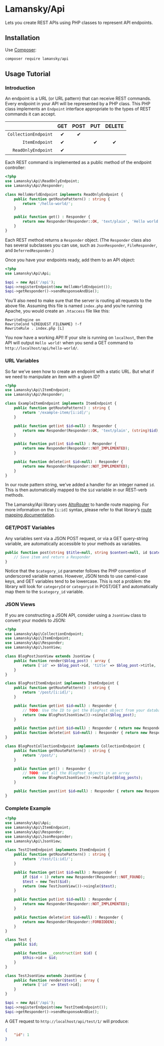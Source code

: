 # Lamansky/Api

Lets you create REST APIs using PHP classes to represent API endpoints.

## Installation

Use [Composer](http://getcomposer.org):

```bash
composer require lamansky/api
```

## Usage Tutorial

### Introduction

An endpoint is a URL (or URL pattern) that can receive REST commands. Every endpoint in your API will be represented by a PHP class. This PHP class implements an `Endpoint` interface appropriate to the types of REST commands it can accept.

|                      | GET | POST | PUT | DELETE |
|---------------------:|:---:|:----:|:---:|:------:|
| `CollectionEndpoint` | ✔   | ✔    |     |        |
| `ItemEndpoint`       | ✔   |      | ✔   | ✔      |
| `ReadOnlyEndpoint`   | ✔   |      |     |        ||

Each REST command is implemented as a public method of the endpoint controller:

```php
<?php
use Lamansky\Api\ReadOnlyEndpoint;
use Lamansky\Api\Responder;

class HelloWorldEndpoint implements ReadOnlyEndpoint {
    public function getRoutePattern() : string {
        return '/hello-world/';
    }

    public function get() : Responder {
        return new Responder(Responder::OK, 'text/plain', 'Hello world!');
    }
}
```

Each REST method returns a `Responder` object. (The `Responder` class also has several subclasses you can use, such as `JsonResponder`, `FileResponder`, and `DeferredResponder`.)

Once you have your endpoints ready, add them to an API object:

```php
<?php
use Lamansky\Api\Api;

$api = new Api('/api');
$api->registerEndpoint(new HelloWorldEndpoint());
$api->getResponder()->sendResponseAndDie();
```

You’ll also need to make sure that the server is routing all requests to the above file. Assuming this file is named `index.php` and you’re running Apache, you would create an `.htaccess` file like this:

```
RewriteEngine on
RewriteCond %{REQUEST_FILENAME} !-f
RewriteRule . index.php [L]
```

You now have a working API! If your site is running on `localhost`, then the API will output `Hello world!` when you send a GET command to `http://localhost/api/hello-world/`.

### URL Variables

So far we’ve seen how to create an endpoint with a static URL. But what if we need to manipulate an item with a given ID?

```php
<?php
use Lamansky\Api\ItemEndpoint;
use Lamansky\Api\Responder;

class ExampleItemEndpoint implements ItemEndpoint {
    public function getRoutePattern() : string {
        return '/example-item/[i:id]/';
    }

    public function get(int $id=null) : Responder {
        return new Responder(Responder::OK, 'text/plain', (string)$id);
    }

    public function put(int $id=null) : Responder {
        return new Responder(Responder::NOT_IMPLEMENTED);
    }

    public function delete(int $id=null) : Responder {
        return new Responder(Responder::NOT_IMPLEMENTED);
    }
}
```

In our route pattern string, we’ve added a handler for an integer named `id`. This is then automatically mapped to the `$id` variable in our REST-verb methods.

The Lamansky/Api library uses [AltoRouter](http://altorouter.com/) to handle route mapping. For more information on the `[i:id]` syntax, please refer to that library’s [route mapping documentation](http://altorouter.com/usage/mapping-routes.html).

### GET/POST Variables

Any variables sent via a JSON POST request, or via a GET query-string variable, are automatically accessible to your methods as variables.

```php
public function post(string $title=null, string $content=null, id $category_id=null) : Responder {
    // Save item and return a Responder
}
```

Notice that the `$category_id` parameter follows the PHP convention of underscored variable names. However, JSON tends to use camel-case keys, and GET variables tend to be lowercase. This is not a problem: the library will look for `categoryId` or `categoryid` in POST/GET and automatically map them to the `$category_id` variable.

### JSON Views

If you are constructing a JSON API, consider using a `JsonView` class to convert your models to JSON:

```php
<?php
use Lamansky\Api\CollectionEndpoint;
use Lamansky\Api\ItemEndpoint;
use Lamansky\Api\Responder;
use Lamansky\Api\JsonView;

class BlogPostJsonView extends JsonView {
    public function render($blog_post) : array {
        return ['id' => $blog_post->id, 'title' => $blog_post->title, 'content' => $blog_post->content];
    }
}

class BlogPostItemEndpoint implements ItemEndpoint {
    public function getRoutePattern() : string {
        return '/post/[i:id]/';
    }

    public function get(int $id=null) : Responder {
        // TODO: Use the ID to get the BlogPost object from your database
        return (new BlogPostJsonView())->single($blog_post);
    }

    public function put(int $id=null) : Responder { return new Responder(Responder::NOT_IMPLEMENTED); }
    public function delete(int $id=null) : Responder { return new Responder(Responder::NOT_IMPLEMENTED); }
}

class BlogPostCollectionEndpoint implements CollectionEndpoint {
    public function getRoutePattern() : string {
        return '/post/';
    }

    public function get() : Responder {
        // TODO: Get all the BlogPost objects in an array
        return (new BlogPostJsonView())->multiple($blog_posts);
    }

    public function post(int $id=null) : Responder { return new Responder(Responder::NOT_IMPLEMENTED); }
}
```

### Complete Example

```php
<?php
use Lamansky\Api\Api;
use Lamansky\Api\ItemEndpoint;
use Lamansky\Api\Responder;
use Lamansky\Api\JsonResponder;
use Lamansky\Api\JsonView;

class TestItemEndpoint implements ItemEndpoint {
    public function getRoutePattern() : string {
        return '/test/[i:id]/';
    }

    public function get(int $id=null) : Responder {
        if ($id < 1) return new Responder(Responder::NOT_FOUND);
        $test = new Test($id);
        return (new TestJsonView())->single($test);
    }

    public function put(int $id=null) : Responder {
        return new Responder(Responder::NOT_IMPLEMENTED);
    }

    public function delete(int $id=null) : Responder {
        return new Responder(Responder::FORBIDDEN);
    }
}

class Test {
    public $id;

    public function __construct(int $id) {
        $this->id = $id;
    }
}

class TestJsonView extends JsonView {
    public function render($test) : array {
        return ['id' => $test->id];
    }
}

$api = new Api('/api');
$api->registerEndpoint(new TestItemEndpoint());
$api->getResponder()->sendResponseAndDie();
```

A GET request to `http://localhost/api/test/1/` will produce:

```json
{
    "id": 1
}
```
